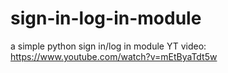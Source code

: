 # sign-in-log-in-module
a simple  python sign in/log in module
YT video: https://www.youtube.com/watch?v=mEtByaTdt5w
